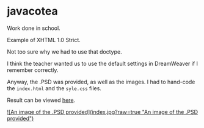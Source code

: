 # javacotea

Work done in school.

Example of XHTML 1.0 Strict.

Not too sure why we had to use that doctype.

I think the teacher wanted us to use the default settings in DreamWeaver if I
remember correctly.

Anyway, the .PSD was provided, as well as the images.  I had to hand-code the
`index.html` and the `syle.css` files.

Result can be viewed <a target="_blank" href="http://bengudro.insomnia247.nl/code/javaco/">here</a>.

<a target="_blank" href="http://bengudro.insomnia247.nl/code/javaco/">
![An image of the .PSD provided](index.jpg?raw=true "An image of the .PSD provided")
</a>
